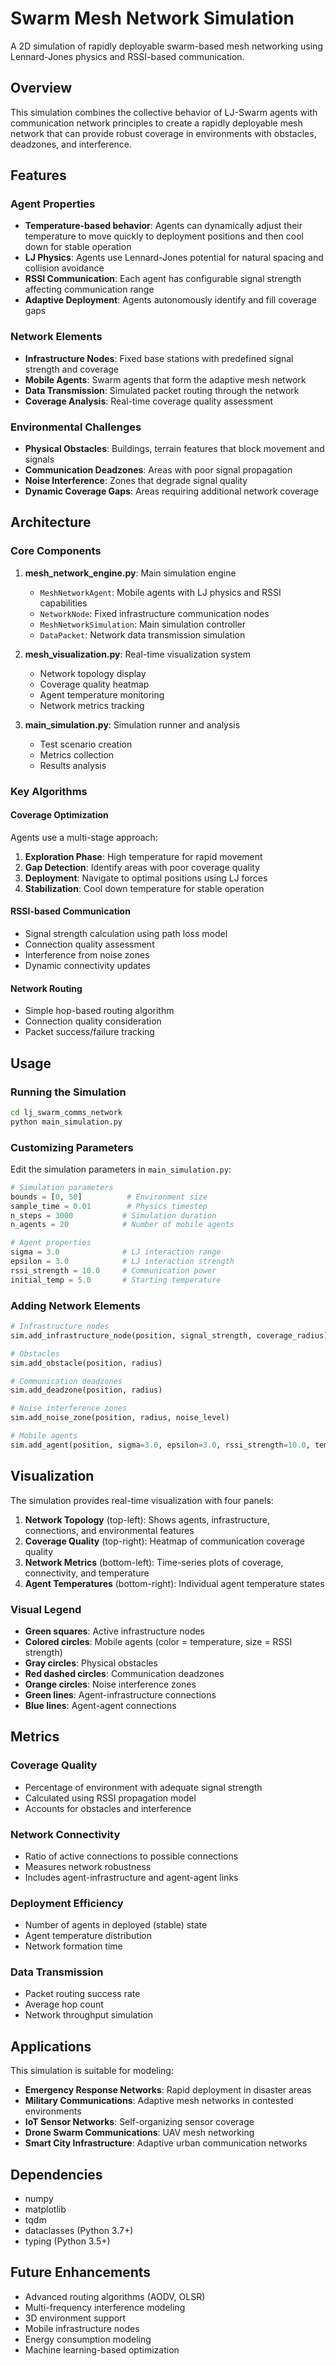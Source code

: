 # Swarm Mesh Network Simulation

A 2D simulation of rapidly deployable swarm-based mesh networking using Lennard-Jones physics and RSSI-based communication.

## Overview

This simulation combines the collective behavior of LJ-Swarm agents with communication network principles to create a rapidly deployable mesh network that can provide robust coverage in environments with obstacles, deadzones, and interference.

## Features

### Agent Properties
- **Temperature-based behavior**: Agents can dynamically adjust their temperature to move quickly to deployment positions and then cool down for stable operation
- **LJ Physics**: Agents use Lennard-Jones potential for natural spacing and collision avoidance
- **RSSI Communication**: Each agent has configurable signal strength affecting communication range
- **Adaptive Deployment**: Agents autonomously identify and fill coverage gaps

### Network Elements
- **Infrastructure Nodes**: Fixed base stations with predefined signal strength and coverage
- **Mobile Agents**: Swarm agents that form the adaptive mesh network
- **Data Transmission**: Simulated packet routing through the network
- **Coverage Analysis**: Real-time coverage quality assessment

### Environmental Challenges
- **Physical Obstacles**: Buildings, terrain features that block movement and signals
- **Communication Deadzones**: Areas with poor signal propagation
- **Noise Interference**: Zones that degrade signal quality
- **Dynamic Coverage Gaps**: Areas requiring additional network coverage

## Architecture

### Core Components

1. **mesh_network_engine.py**: Main simulation engine
   - `MeshNetworkAgent`: Mobile agents with LJ physics and RSSI capabilities
   - `NetworkNode`: Fixed infrastructure communication nodes
   - `MeshNetworkSimulation`: Main simulation controller
   - `DataPacket`: Network data transmission simulation

2. **mesh_visualization.py**: Real-time visualization system
   - Network topology display
   - Coverage quality heatmap
   - Agent temperature monitoring
   - Network metrics tracking

3. **main_simulation.py**: Simulation runner and analysis
   - Test scenario creation
   - Metrics collection
   - Results analysis

### Key Algorithms

#### Coverage Optimization
Agents use a multi-stage approach:
1. **Exploration Phase**: High temperature for rapid movement
2. **Gap Detection**: Identify areas with poor coverage quality
3. **Deployment**: Navigate to optimal positions using LJ forces
4. **Stabilization**: Cool down temperature for stable operation

#### RSSI-based Communication
- Signal strength calculation using path loss model
- Connection quality assessment
- Interference from noise zones
- Dynamic connectivity updates

#### Network Routing
- Simple hop-based routing algorithm
- Connection quality consideration
- Packet success/failure tracking

## Usage

### Running the Simulation

```bash
cd lj_swarm_comms_network
python main_simulation.py
```

### Customizing Parameters

Edit the simulation parameters in `main_simulation.py`:

```python
# Simulation parameters
bounds = [0, 50]          # Environment size
sample_time = 0.01        # Physics timestep
n_steps = 3000           # Simulation duration
n_agents = 20            # Number of mobile agents

# Agent properties
sigma = 3.0              # LJ interaction range
epsilon = 3.0            # LJ interaction strength
rssi_strength = 10.0     # Communication power
initial_temp = 5.0       # Starting temperature
```

### Adding Network Elements

```python
# Infrastructure nodes
sim.add_infrastructure_node(position, signal_strength, coverage_radius)

# Obstacles
sim.add_obstacle(position, radius)

# Communication deadzones
sim.add_deadzone(position, radius)

# Noise interference zones
sim.add_noise_zone(position, radius, noise_level)

# Mobile agents
sim.add_agent(position, sigma=3.0, epsilon=3.0, rssi_strength=10.0, temp=5.0)
```

## Visualization

The simulation provides real-time visualization with four panels:

1. **Network Topology** (top-left): Shows agents, infrastructure, connections, and environmental features
2. **Coverage Quality** (top-right): Heatmap of communication coverage quality
3. **Network Metrics** (bottom-left): Time-series plots of coverage, connectivity, and temperature
4. **Agent Temperatures** (bottom-right): Individual agent temperature states

### Visual Legend
- **Green squares**: Active infrastructure nodes
- **Colored circles**: Mobile agents (color = temperature, size = RSSI strength)
- **Gray circles**: Physical obstacles
- **Red dashed circles**: Communication deadzones
- **Orange circles**: Noise interference zones
- **Green lines**: Agent-infrastructure connections
- **Blue lines**: Agent-agent connections

## Metrics

### Coverage Quality
- Percentage of environment with adequate signal strength
- Calculated using RSSI propagation model
- Accounts for obstacles and interference

### Network Connectivity
- Ratio of active connections to possible connections
- Measures network robustness
- Includes agent-infrastructure and agent-agent links

### Deployment Efficiency
- Number of agents in deployed (stable) state
- Agent temperature distribution
- Network formation time

### Data Transmission
- Packet routing success rate
- Average hop count
- Network throughput simulation

## Applications

This simulation is suitable for modeling:

- **Emergency Response Networks**: Rapid deployment in disaster areas
- **Military Communications**: Adaptive mesh networks in contested environments
- **IoT Sensor Networks**: Self-organizing sensor coverage
- **Drone Swarm Communications**: UAV mesh networking
- **Smart City Infrastructure**: Adaptive urban communication networks

## Dependencies

- numpy
- matplotlib
- tqdm
- dataclasses (Python 3.7+)
- typing (Python 3.5+)

## Future Enhancements

- Advanced routing algorithms (AODV, OLSR)
- Multi-frequency interference modeling
- 3D environment support
- Mobile infrastructure nodes
- Energy consumption modeling
- Machine learning-based optimization